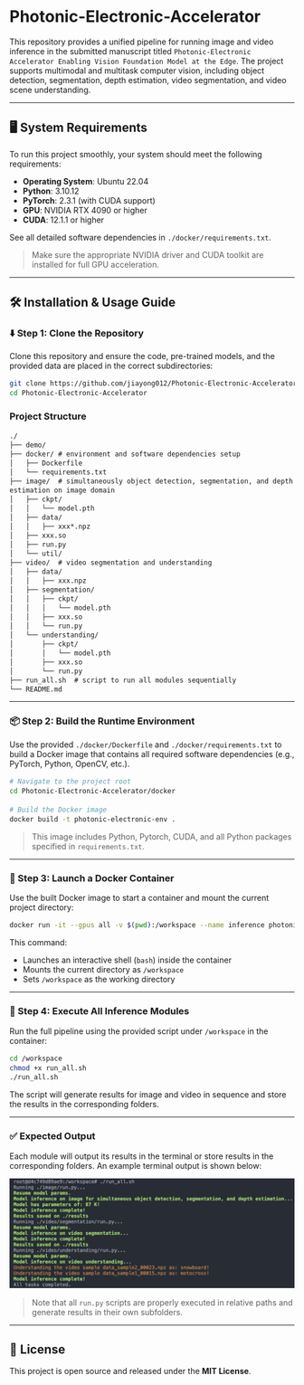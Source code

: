 # Photonic-Electronic-Accelerator

This repository provides a unified pipeline for running image and video inference in the submitted manuscript titled `Photonic-Electronic Accelerator Enabling Vision Foundation Model at the Edge`. The project supports multimodal and multitask computer vision, including object detection, segmentation, depth estimation, video segmentation, and video scene understanding.

---

## 🖥️ System Requirements

To run this project smoothly, your system should meet the following requirements:

- **Operating System**: Ubuntu 22.04
- **Python**: 3.10.12
- **PyTorch**: 2.3.1 (with CUDA support)
- **GPU**: NVIDIA RTX 4090 or higher
- **CUDA**: 12.1.1 or higher

See all detailed software dependencies in `./docker/requirements.txt`.
> Make sure the appropriate NVIDIA driver and CUDA toolkit are installed for full GPU acceleration.

---

## 🛠️ Installation & Usage Guide
### ⬇️ Step 1: Clone the Repository

Clone this repository and ensure the code, pre-trained models, and the provided data are placed in the correct subdirectories:

```bash
git clone https://github.com/jiayong012/Photonic-Electronic-Accelerator
cd Photonic-Electronic-Accelerator
```

### Project Structure

```
./
├── demo/
├── docker/ # environment and software dependencies setup
│   ├── Dockerfile
│   └── requirements.txt
├── image/  # simultaneously object detection, segmentation, and depth estimation on image domain
│   ├── ckpt/
│   │   └── model.pth
│   ├── data/
│   │   ├── xxx*.npz
│   ├── xxx.so
│   ├── run.py
│   └── util/
├── video/  # video segmentation and understanding
│   ├── data/
│   │   ├── xxx.npz
│   ├── segmentation/
│   │   ├── ckpt/
│   │   │   └── model.pth
│   │   ├── xxx.so
│   │   └── run.py
│   └── understanding/
│       ├── ckpt/
│       │   └── model.pth
│       ├── xxx.so
│       └── run.py
├── run_all.sh  # script to run all modules sequentially
└── README.md
```

---


### 📦 Step 2: Build the Runtime Environment

Use the provided `./docker/Dockerfile` and `./docker/requirements.txt` to build a Docker image that contains all required software dependencies (e.g., PyTorch, Python, OpenCV, etc.).

```bash
# Navigate to the project root
cd Photonic-Electronic-Accelerator/docker

# Build the Docker image
docker build -t photonic-electronic-env .
```

> This image includes Python, Pytorch, CUDA, and all Python packages specified in `requirements.txt`.

---

### 🚀 Step 3: Launch a Docker Container

Use the built Docker image to start a container and mount the current project directory:

```bash
docker run -it --gpus all -v $(pwd):/workspace --name inference photonic-electronic-env
```

This command:
- Launches an interactive shell (`bash`) inside the container
- Mounts the current directory as `/workspace`
- Sets `/workspace` as the working directory

---


### 🧪 Step 4: Execute All Inference Modules

Run the full pipeline using the provided script under `/workspace` in the container:

```bash
cd /workspace
chmod +x run_all.sh
./run_all.sh
```

The script will generate results for image and video in sequence and store the results in the corresponding folders.

---

### ✅ Expected Output

Each module will output its results in the terminal or store results in the corresponding folders. An example terminal output is shown below:

![Expected Output Screenshot](demo/output.png)

> Note that all `run.py` scripts are properly executed in relative paths and generate results in their own subfolders.

---

## 📄 License

This project is open source and released under the **MIT License**.
